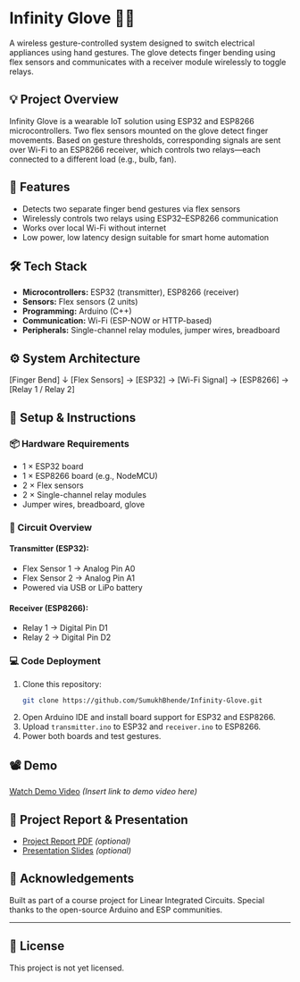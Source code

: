 # Infinity Glove 🔌🧤

A wireless gesture-controlled system designed to switch electrical appliances using hand gestures. The glove detects finger bending using flex sensors and communicates with a receiver module wirelessly to toggle relays.

## 💡 Project Overview

Infinity Glove is a wearable IoT solution using ESP32 and ESP8266 microcontrollers. Two flex sensors mounted on the glove detect finger movements. Based on gesture thresholds, corresponding signals are sent over Wi-Fi to an ESP8266 receiver, which controls two relays—each connected to a different load (e.g., bulb, fan).

## 🎯 Features

- Detects two separate finger bend gestures via flex sensors
- Wirelessly controls two relays using ESP32–ESP8266 communication
- Works over local Wi-Fi without internet
- Low power, low latency design suitable for smart home automation

## 🛠️ Tech Stack

- **Microcontrollers:** ESP32 (transmitter), ESP8266 (receiver)
- **Sensors:** Flex sensors (2 units)
- **Programming:** Arduino (C++)
- **Communication:** Wi-Fi (ESP-NOW or HTTP-based)
- **Peripherals:** Single-channel relay modules, jumper wires, breadboard

## ⚙️ System Architecture

[Finger Bend]
↓
[Flex Sensors] → [ESP32] → [Wi-Fi Signal] → [ESP8266] → [Relay 1 / Relay 2]

## 🔧 Setup & Instructions

### 📦 Hardware Requirements

- 1 × ESP32 board  
- 1 × ESP8266 board (e.g., NodeMCU)  
- 2 × Flex sensors  
- 2 × Single-channel relay modules  
- Jumper wires, breadboard, glove

### 🔌 Circuit Overview

#### Transmitter (ESP32):
- Flex Sensor 1 → Analog Pin A0  
- Flex Sensor 2 → Analog Pin A1  
- Powered via USB or LiPo battery  

#### Receiver (ESP8266):
- Relay 1 → Digital Pin D1  
- Relay 2 → Digital Pin D2  

### 💻 Code Deployment

1. Clone this repository:
   ```bash
   git clone https://github.com/SumukhBhende/Infinity-Glove.git

2. Open Arduino IDE and install board support for ESP32 and ESP8266.
3. Upload `transmitter.ino` to ESP32 and `receiver.ino` to ESP8266.
4. Power both boards and test gestures.

## 📽️ Demo

[Watch Demo Video](#) *(Insert link to demo video here)*

## 📎 Project Report & Presentation

* [Project Report PDF](#) *(optional)*
* [Presentation Slides](#) *(optional)*

## 🤝 Acknowledgements

Built as part of a course project for Linear Integrated Circuits. Special thanks to the open-source Arduino and ESP communities.

---

## 📜 License

This project is not yet licensed.


